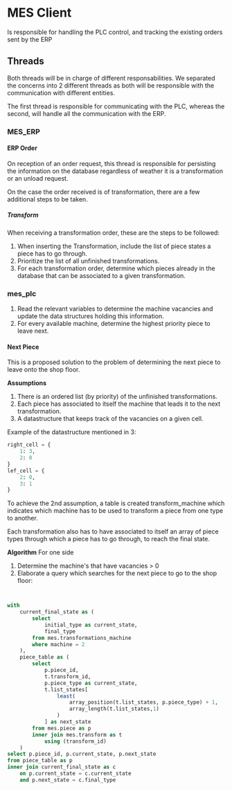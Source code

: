 # MES Client

Is responsible for handling the PLC control, and tracking the existing orders
sent by the ERP

## Threads
Both threads will be in charge of different responsabilities. We separated the concerns into 2 different threads as both will be responsible with the communication with different entities. 

The first thread is responsible for communicating with the PLC, whereas the second, will handle all the communication with the ERP.

### MES_ERP

#### ERP Order

On reception of an order request, this thread is responsible for persisting the information on the database regardless of weather it is a transformation or an unload request.

On the case the order received is of transformation, there are a few additional steps to be taken. 

##### Transform

When receiving a transformation order, these are the steps to be followed: 
1. When inserting the Transformation, include the list of piece states a piece has to go through.
2. Prioritize the list of all unfinished transformations.
3. For each transformation order, determine which pieces already in the database that can be associated to a given transformation.

### mes_plc

1. Read the relevant variables to determine the machine vacancies and update the data structures holding this information.
2. For every available machine, determine the highest priority piece to leave next. 

#### Next Piece

This is a proposed solution to the problem of determining the next piece to leave onto the shop floor.

**Assumptions**
1. There is an ordered list (by priority) of the unfinished transformations.
2. Each piece has associated to itself the machine that leads it to the next transformation.
3. A datastructure that keeps track of the vacancies on a given cell.

Example of the datastructure mentioned in 3:
```python
right_cell = {
	1: 3,
	2: 0
}
lef_cell = {
	2: 0,
	3: 1
}
```

To achieve the 2nd assumption, a table is created transform_machine which indicates which machine has to be used to transform a piece from one type to another.

Each transformation also has to have associated to itself an array of piece types 
through which a piece has to go through, to reach the final state.

**Algorithm**
For one side
1. Determine the machine's that have vacancies > 0 
2. Elaborate a query which searches for the next piece to go to the shop floor:
```sql


with 
	current_final_state as (
		select 
			initial_type as current_state, 
			final_type
		from mes.transformations_machine
		where machine = 2
	),
	piece_table as (
		select 
			p.piece_id, 
			t.transform_id,
			p.piece_type as current_state,
			t.list_states[
				least(
					array_position(t.list_states, p.piece_type) + 1, 
					array_length(t.list_states,1)	
				)
			] as next_state
		from mes.piece as p
		inner join mes.transform as t 
			using (transform_id)	
	)
select p.piece_id, p.current_state, p.next_state
from piece_table as p
inner join current_final_state as c 
	on p.current_state = c.current_state 
	and p.next_state = c.final_type

```